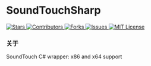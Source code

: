 # SoundTouchSharp

<a href="https://www.nuget.org/packages/SoundTouchSharp">
  <img alt="Stars" src="https://buildstats.info/nuget/SoundTouchSharp">
</a>
<a href="https://github.com/fallingrust/SoundTouchSharp/graphs/contributors">
<img alt="Contributors" src="https://img.shields.io/github/contributors/fallingrust/SoundTouchSharp.svg?style=flat-square">
</a>
<a href="https://github.com/fallingrust/SoundTouchSharp/network/members">
<img alt="Forks" src="https://img.shields.io/github/forks/fallingrust/SoundTouchSharp.svg?style=flat-square">
</a>
<a href="https://img.shields.io/github/issues/fallingrust/SoundTouchSharp.svg">
<img alt="Issues" src="https://img.shields.io/github/issues/fallingrust/SoundTouchSharp.svg?style=flat-square">
</a>
<a href="https://github.com/fallingrust/SoundTouchSharp/blob/master/LICENSE.txt">
<img alt="MIT License" src="https://img.shields.io/github/license/fallingrust/SoundTouchSharp">
</a>

### 关于

SoundTouch C# wrapper: x86 and x64 support
